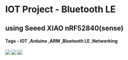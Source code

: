 # IOT Project - Bluetooth LE 
## using Seeed XIAO nRF52840(sense) 
#### Tags - IOT ,Arduino ,ARM ,Bluetooth LE ,Networking

<!-- ![1673366159676]()
![1673366159145]() -->
<!-- ![1673366159720]() -->

<img align="left"  src="https://github.com/prakharraj1302/IOT_seed_xiao_ble_phone_connect/assets/63489114/9791a231-0cd4-4ad0-9d29-a3642149c8e7">



<img align="left"  src="https://github.com/prakharraj1302/IOT_seed_xiao_ble_phone_connect/assets/63489114/e92ca15a-0113-4e27-8a29-436a99006d8b">


<img align="left"  src="https://github.com/prakharraj1302/IOT_seed_xiao_ble_phone_connect/assets/63489114/0df45095-123d-42df-8beb-15ba0f047976">

